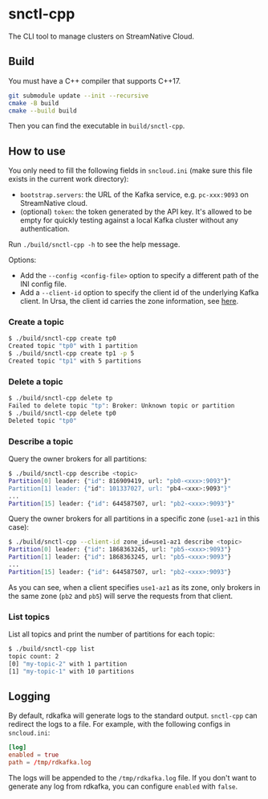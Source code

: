 # snctl-cpp

The CLI tool to manage clusters on StreamNative Cloud.

## Build

You must have a C++ compiler that supports C++17.

```bash
git submodule update --init --recursive
cmake -B build
cmake --build build
```

Then you can find the executable in `build/snctl-cpp`.

## How to use

You only need to fill the following fields in `sncloud.ini` (make sure this file exists in the current work directory):
- `bootstrap.servers`: the URL of the Kafka service, e.g. `pc-xxx:9093` on StreamNative cloud.
- (optional) `token`: the token generated by the API key. It's allowed to be empty for quickly testing against a local Kafka cluster without any authentication.

Run `./build/snctl-cpp -h` to see the help message.

Options:
- Add the `--config <config-file>` option to specify a different path of the INI config file.
- Add a `--client-id` option to specify the client id of the underlying Kafka client. In Ursa, the client id carries the zone information, see [here](https://docs.streamnative.io/docs/config-kafka-client#eliminate-cross-az-networking-traffic).

### Create a topic

```bash
$ ./build/snctl-cpp create tp0
Created topic "tp0" with 1 partition
$ ./build/snctl-cpp create tp1 -p 5
Created topic "tp1" with 5 partitions
```

### Delete a topic

```bash
$ ./build/snctl-cpp delete tp
Failed to delete topic "tp": Broker: Unknown topic or partition
$ ./build/snctl-cpp delete tp0
Deleted topic "tp0"
```

### Describe a topic

Query the owner brokers for all partitions:

```bash
$ ./build/snctl-cpp describe <topic>
Partition[0] leader: {"id": 816909419, url: "pb0-<xxx>:9093"}"
Partition[1] leader: {"id": 101337027, url: "pb4-<xxx>:9093"}"
...
Partition[15] leader: {"id": 644587507, url: "pb2-<xxx>:9093"}"
```

Query the owner brokers for all partitions in a specific zone (`use1-az1` in this case):

```bash
$ ./build/snctl-cpp --client-id zone_id=use1-az1 describe <topic>
Partition[0] leader: {"id": 1868363245, url: "pb5-<xxx>:9093"}
Partition[1] leader: {"id": 1868363245, url: "pb5-<xxx>:9093"}
...
Partition[15] leader: {"id": 644587507, url: "pb2-<xxx>:9093"}
```

As you can see, when a client specifies `use1-az1` as its zone, only brokers in the same zone (`pb2` and `pb5`) will serve the requests from that client.

### List topics

List all topics and print the number of partitions for each topic:

```bash
$ ./build/snctl-cpp list
topic count: 2
[0] "my-topic-2" with 1 partition
[1] "my-topic-1" with 10 partitions
```

## Logging

By default, rdkafka will generate logs to the standard output. `snctl-cpp` can redirect the logs to a file. For example, with the following configs in `sncloud.ini`:

```toml
[log]
enabled = true
path = /tmp/rdkafka.log
```

The logs will be appended to the `/tmp/rdkafka.log` file. If you don't want to generate any log from rdkafka, you can configure `enabled` with `false`.
